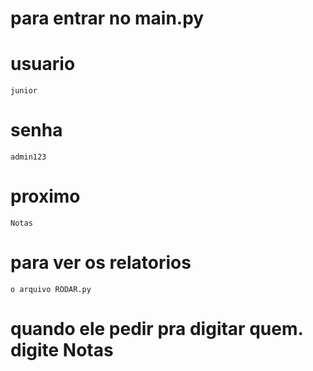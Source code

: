 # para entrar no main.py

# usuario 
    junior
# senha
    admin123
# proximo
    Notas


# para ver os relatorios
    o arquivo RODAR.py

#   quando ele pedir pra digitar quem.    digite Notas

